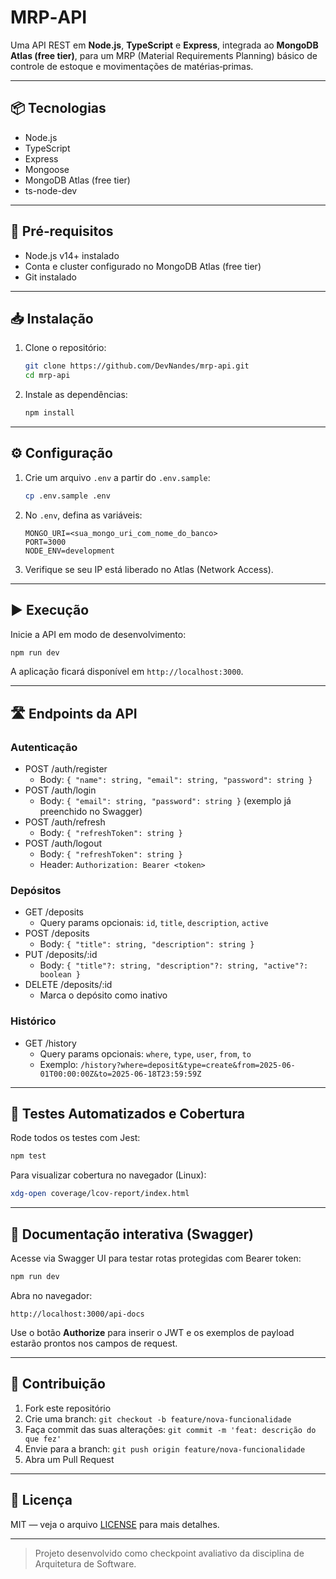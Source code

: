# MRP‑API

Uma API REST em **Node.js**, **TypeScript** e **Express**, integrada ao **MongoDB Atlas (free tier)**, para um MRP (Material Requirements Planning) básico de controle de estoque e movimentações de matérias‑primas.

---

## 📦 Tecnologias

- Node.js
- TypeScript
- Express
- Mongoose
- MongoDB Atlas (free tier)
- ts-node-dev

---

## 🚀 Pré‑requisitos

- Node.js v14+ instalado
- Conta e cluster configurado no MongoDB Atlas (free tier)
- Git instalado

---

## 📥 Instalação

1. Clone o repositório:
   ```bash
   git clone https://github.com/DevNandes/mrp-api.git
   cd mrp-api
   ```
2. Instale as dependências:
   ```bash
   npm install
   ```

---

## ⚙️ Configuração

1. Crie um arquivo `.env` a partir do `.env.sample`:
   ```bash
   cp .env.sample .env
   ```
2. No `.env`, defina as variáveis:
   ```dotenv
   MONGO_URI=<sua_mongo_uri_com_nome_do_banco>
   PORT=3000
   NODE_ENV=development
   ```
3. Verifique se seu IP está liberado no Atlas (Network Access).

---

## ▶️ Execução

Inicie a API em modo de desenvolvimento:
```bash
npm run dev
```
A aplicação ficará disponível em `http://localhost:3000`.

---

## 🛣️ Endpoints da API

### Autenticação
- POST /auth/register
  - Body: `{ "name": string, "email": string, "password": string }`
- POST /auth/login
  - Body: `{ "email": string, "password": string }` (exemplo já preenchido no Swagger)
- POST /auth/refresh
  - Body: `{ "refreshToken": string }`
- POST /auth/logout
  - Body: `{ "refreshToken": string }`
  - Header: `Authorization: Bearer <token>`

### Depósitos
- GET /deposits
  - Query params opcionais: `id`, `title`, `description`, `active`
- POST /deposits
  - Body: `{ "title": string, "description": string }`
- PUT /deposits/:id
  - Body: `{ "title"?: string, "description"?: string, "active"?: boolean }`
- DELETE /deposits/:id
  - Marca o depósito como inativo

### Histórico
- GET /history
  - Query params opcionais: `where`, `type`, `user`, `from`, `to`
  - Exemplo: `/history?where=deposit&type=create&from=2025-06-01T00:00:00Z&to=2025-06-18T23:59:59Z`

---

## 🧪 Testes Automatizados e Cobertura

Rode todos os testes com Jest:
```bash
npm test
```

Para visualizar cobertura no navegador (Linux):
```bash
xdg-open coverage/lcov-report/index.html
```

---

## 📑 Documentação interativa (Swagger)

Acesse via Swagger UI para testar rotas protegidas com Bearer token:
```bash
npm run dev
```
Abra no navegador:
```
http://localhost:3000/api-docs
```
Use o botão **Authorize** para inserir o JWT e os exemplos de payload estarão prontos nos campos de request.

---

## 🤝 Contribuição

1. Fork este repositório  
2. Crie uma branch: `git checkout -b feature/nova-funcionalidade`  
3. Faça commit das suas alterações: `git commit -m 'feat: descrição do que fez'`  
4. Envie para a branch: `git push origin feature/nova-funcionalidade`  
5. Abra um Pull Request  

---

## 📄 Licença

MIT — veja o arquivo [LICENSE](./LICENSE) para mais detalhes.

---

> Projeto desenvolvido como checkpoint avaliativo da disciplina de Arquitetura de Software.
